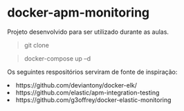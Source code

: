 # docker-apm-monitoring

Projeto desenvolvido para ser utilizado durante as aulas.

> git clone

> docker-compose up –d


Os seguintes respositórios serviram de fonte de inspiração:
  <li> https://github.com/deviantony/docker-elk/
  <li> https://github.com/elastic/apm-integration-testing
  <li> https://github.com/g3offrey/docker-elastic-monitoring
